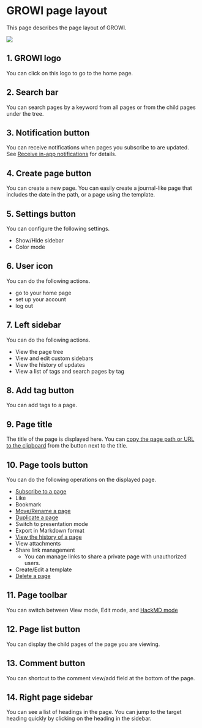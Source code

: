 # GROWI page layout

This page describes the page layout of GROWI.

![](/assets/images/page_layout.png)

## 1. GROWI logo

You can click on this logo to go to the home page.

## 2. Search bar

You can search pages by a keyword from all pages or from the child pages under the tree.

## 3. Notification button

You can receive notifications when pages you subscribe to are updated.
See [Receive in-app notifications](/en/guide/features/in-app-notification.html) for details.

## 4. Create page button

You can create a new page. You can easily create a journal-like page that includes the date in the path, or a page using the template.

## 5. Settings button

You can configure the following settings.

- Show/Hide sidebar
- Color mode

## 6. User icon

You can do the following actions.

- go to your home page
- set up your account
- log out

## 7. Left sidebar

You can do the following actions.

- View the page tree
- View and edit custom sidebars
- View the history of updates
- View a list of tags and search pages by tag

## 8. Add tag button

You can add tags to a page.

## 9. Page title

The title of the page is displayed here.
You can [copy the page path or URL to the clipboard](/en/guide/features/copy_to_clipboard.html) from the button next to the title.

## 10. Page tools button

You can do the following operations on the displayed page.

- [Subscribe to a page](/en/guide/features/in-app-notification.html)
- Like
- Bookmark
- [Move/Rename a page](/en/guide/features/page_operation.html)
- [Duplicate a page](/en/guide/features/page_operation.html)
- Switch to presentation mode
- Export in Markdown format
- [View the history of a page](/en/guide/features/history.html)
- View attachments
- Share link management
  - You can manage links to share a private page with unauthorized users.
- Create/Edit a template
- [Delete a page](/en/guide/features/page_operation.html)

## 11. Page toolbar

You can switch between View mode, Edit mode, and [HackMD mode](/en/guide/features/hackmd.html)

## 12. Page list button

You can display the child pages of the page you are viewing.

## 13. Comment button

You can shortcut to the comment view/add field at the bottom of the page.

## 14. Right page sidebar

You can see a list of headings in the page. You can jump to the target heading quickly by clicking on the heading in the sidebar.
